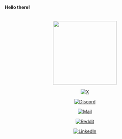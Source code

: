 #### Hello there!
<p align="center"><br/>
<img height="200" width="auto" src="https://github-readme-stats.vercel.app/api/top-langs/?username=zihvvn&layout=compact&hide_border=true&theme=darcula&bg_color=00000000&langs_count=6&hide=jupyter%20notebook,tex,css,php">
</p>

<div align="center" display="flex">

[![X](https://img.shields.io/badge/X-black?style=flat-square&logo=x)](https://twitter.com/zihvvn)

[![Discord](https://img.shields.io/badge/Discord-black?style=flat-square&logo=discord)](https://discordapp.com/users/339896687466381312)

[![Mail](https://img.shields.io/badge/Mail-black?style=flat-square&logo=gmail)](mailto://abozihaan@gmail.com)

[![Reddit](https://img.shields.io/badge/Reddit-black?style=flat-square&logo=reddit)](https://www.reddit.com/user/Hazork_)

[![LinkedIn](https://img.shields.io/badge/LinkedIn-black?style=flat-square&logo=linkedIn&logoColor=0073B1)](https://linkedin.com/in/arthurfiorette)

</div>

